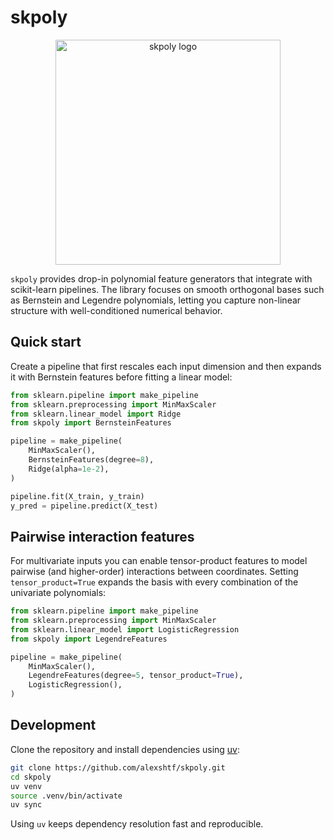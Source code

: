 # skpoly

<p align="center">
  <img src="https://raw.githubusercontent.com/axshtoff/skpoly/main/skpoly_bernstein_badge_light.png" alt="skpoly logo" width="360" />
</p>

`skpoly` provides drop-in polynomial feature generators that integrate with scikit-learn pipelines. The library focuses on smooth orthogonal bases such as Bernstein and Legendre polynomials, letting you capture non-linear structure with well-conditioned numerical behavior.

## Quick start

Create a pipeline that first rescales each input dimension and then expands it with Bernstein features before fitting a linear model:

```python
from sklearn.pipeline import make_pipeline
from sklearn.preprocessing import MinMaxScaler
from sklearn.linear_model import Ridge
from skpoly import BernsteinFeatures

pipeline = make_pipeline(
    MinMaxScaler(),
    BernsteinFeatures(degree=8),
    Ridge(alpha=1e-2),
)

pipeline.fit(X_train, y_train)
y_pred = pipeline.predict(X_test)
```

## Pairwise interaction features

For multivariate inputs you can enable tensor-product features to model pairwise (and higher-order) interactions between coordinates. Setting `tensor_product=True` expands the basis with every combination of the univariate polynomials:

```python
from sklearn.pipeline import make_pipeline
from sklearn.preprocessing import MinMaxScaler
from sklearn.linear_model import LogisticRegression
from skpoly import LegendreFeatures

pipeline = make_pipeline(
    MinMaxScaler(),
    LegendreFeatures(degree=5, tensor_product=True),
    LogisticRegression(),
)
```

## Development

Clone the repository and install dependencies using [uv](https://github.com/astral-sh/uv):

```bash
git clone https://github.com/alexshtf/skpoly.git
cd skpoly
uv venv
source .venv/bin/activate
uv sync
```

Using `uv` keeps dependency resolution fast and reproducible.
